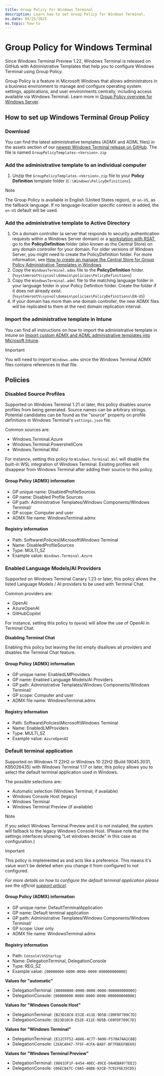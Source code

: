 ```yaml
---
title: Group Policy for Windows Terminal
description: Learn how to set Group Policy for Windows Terminal.
ms.date: 04/25/2025
ms.topic: how-to 
---
```


# Group Policy for Windows Terminal

Since Windows Terminal Preview 1.22, Windows Terminal is released on GitHub with Administrative Templates that help you to configure Windows Terminal using Group Policy.

Group Policy is a feature in Microsoft Windows that allows administrators in a business environment to manage and configure operating system settings, applications, and user environments centrally, including access available via Windows Terminal. Learn more in [Group Policy overview for Windows Server](/windows-server/identity/ad-ds/manage/group-policy/group-policy-overview).

## How to set up Windows Terminal Group Policy

### Download

You can find the latest administrative templates (ADMX and ADML files) in the assets section of our [newest Windows Terminal release on GitHub](https://github.com/microsoft/terminal/releases/latest). The file is named `GroupPolicyTemplates-<Version>.zip`

### Add the administrative template to an individual computer

1. Unzip the `GroupPolicyTemplates-<Version>.zip` file to your **Policy Definition** template folder (`C:\Windows\PolicyDefinitions`).

> [!NOTE]
> The Group Policy is available in English (United States region), or `en-US`, as the fallback language. If no language-location specific context is added, the `en-US` default will be used.

### Add the administrative template to Active Directory

1. On a domain controller (a server that responds to security authentication requests within a Windows Server domain) or a [workstation with RSAT](/windows-server/remote/remote-server-administration-tools), go to the **PolicyDefinition** folder (also known as the Central Store) on any domain controller for your domain. For older versions of Windows Server, you might need to create the PolicyDefinition folder. For more information, see [How to create an manage the Central Store for Group Policy Administrative Templates in Windows](/troubleshoot/windows-client/group-policy/create-and-manage-central-store)
2. Copy the `WindowsTerminal.admx` file to the **PolicyDefinition** folder.
(`%systemroot%\sysvol\domain\policies\PolicyDefinitions`)
3. Copy the `WindowsTerminal.adml` file to the matching language folder in your language folder in your Policy Definition folder. Create the folder if it does not already exist.
(`%systemroot%\sysvol\domain\policies\PolicyDefinitions\EN-US`)
4. If your domain has more than one domain controller, the new ADMX files will be replicated to them at the next domain replication interval.

### Import the administrative template in Intune

You can find all instructions on how to import the administrative template in Intune on [Import custom ADMX and ADML administrative templates into Microsoft Intune](/mem/intune/configuration/administrative-templates-import-custom#add-the-admx-and-adml-files).

> [!Important]
> You will need to import `Windows.admx` since the Windows Terminal ADMX files contains references to that file.

## Policies

### Disabled Source Profiles

Supported on Windows Terminal 1.21 or later, this policy disables source profiles from being generated. Source names can be arbitrary strings. Potential candidates can be found as the "source" property on profile definitions in Windows Terminal's `settings.json` file.

Common sources are:

- Windows.Terminal.Azure
- Windows.Terminal.PowershellCore
- Windows.Terminal.Wsl

For instance, setting this policy to `Windows.Terminal.Wsl` will disable the built-in WSL integration of Windows Terminal. Existing profiles will disappear from Windows Terminal after adding their source to this policy.

#### Group Policy (ADMX) information

- GP unique name: DisabledProfileSources
- GP name: Disabled Profile Sources
- GP path: Administrative Templates/Windows Components/Windows Terminal/
- GP scope: Computer and user
- ADMX file name: WindowsTerminal.admx

#### Registry information

- Path: Software\Policies\Microsoft\Windows Terminal
- Name: DisabledProfileSources
- Type: MULTI_SZ
- Example value: `Windows.Terminal.Azure`

### Enabled Language Models/AI Providers

Supported on Windows Terminal Canary 1.23 or later, this policy allows the listed Language Models / AI providers to be used with Terminal Chat.

Common providers are:

- OpenAI
- AzureOpenAI
- GitHubCopilot

For instance, setting this policy to `OpenAI` will allow the use of OpenAI in Terminal Chat.

**Disabling Terminal Chat**

Enabling this policy but leaving the list empty disallows all providers and disables the Terminal Chat feature. 

#### Group Policy (ADMX) information

- GP unique name: EnabledLMProviders
- GP name: Enabled Language Models/AI Providers
- GP path: Administrative Templates/Windows Components/Windows Terminal/
- GP scope: Computer and user
- ADMX file name: WindowsTerminal.admx

#### Registry information

- Path: Software\Policies\Microsoft\Windows Terminal
- Name: EnabledLMProviders
- Type: MULTI_SZ
- Example value: `AzureOpenAI`

### Default terminal application

Supported on Windows 11 22H2 or Windows 10 22H2 (Build 19045.3031, KB5026435) with Windows Terminal 1.17 or later, this policy allows you to select the default terminal application used in Windows.

The possible selections are:
- Automatic selection (Windows Terminal, if available)
- Windows Console Host (legacy)
- Windows Terminal
- Windows Terminal Preview (if available)

> [!Note]
> If you select Windows Terminal Preview and it is not installed, the system will fallback to the legacy Windows Console Host. (Please note that the settings interfaces showing "Let windows decide" in this case as configuration.)

> [!Important]
> This policy is implemented as and acts like a preference. This means it's value won't be deleted when you change it from configured to not configured.

_For more details on how to configure the default terminal application please see the official [support articel](https://support.microsoft.com/windows/command-prompt-and-windows-powershell-for-windows-11-6453ce98-da91-476f-8651-5c14d5777c20)._

#### Group Policy (ADMX) information

- GP unique name: DefaultTerminalApplication
- GP name: Default terminal application
- GP path: Administrative Templates/Windows Components/Windows Terminal/
- GP scope: User only
- ADMX file name: WindowsTerminal.admx

#### Registry information

- Path: `Console\%%Startup`
- Name: DelegationTerminal, DelegationConsole
- Type: REG_SZ
- Example value: `{00000000-0000-0000-0000-000000000000}`

**Values for "automatic"**
- DelegationTerminal: `{00000000-0000-0000-0000-000000000000}`
- DelegationConsole: `{00000000-0000-0000-0000-000000000000}`

**Values for "Windows Console Host"**
- DelegationTerminal: `{B23D10C0-E52E-411E-9D5B-C09FDF709C7D}`
- DelegationConsole: `{B23D10C0-E52E-411E-9D5B-C09FDF709C7D}`

**Values for "Windows Terminal"**
- DelegationTerminal: `{E12CFF52-A866-4C77-9A90-F570A7AA2C6B}`
- DelegationConsole: `{2EACA947-7F5F-4CFA-BA87-8F7FBEEFBE69}`

**Values for "Windows Terminal Preview"**
- DelegationTerminal: `{86633F1F-6454-40EC-89CE-DA4EBA977EE2}`
- DelegationConsole: `{06EC847C-C0A5-46B8-92CB-7C92F6E35CD5}`
